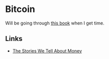 # Bitcoin
Will be going through [this book](http://chimera.labs.oreilly.com/books/1234000001802/index.html) when I get time.

## Links
- [The Stories We Tell About Money](https://www.youtube.com/watch?v=ONvg9SbauMg&feature=youtu.be&t=10m24s)